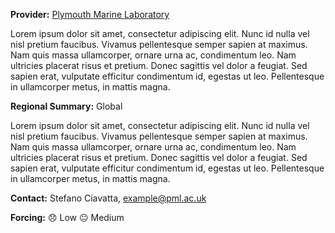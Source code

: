 **Provider:** [Plymouth Marine Laboratory](http://www.pml.ac.uk/)

Lorem ipsum dolor sit amet, consectetur adipiscing elit. Nunc id nulla vel nisl pretium faucibus. Vivamus pellentesque semper sapien at maximus. Nam quis massa ullamcorper, ornare urna ac, condimentum leo. Nam ultricies placerat risus et pretium. Donec sagittis vel dolor a feugiat. Sed sapien erat, vulputate efficitur condimentum id, egestas ut leo. Pellentesque in ullamcorper metus, in mattis magna.

**Regional Summary:** Global

Lorem ipsum dolor sit amet, consectetur adipiscing elit. Nunc id nulla vel nisl pretium faucibus. Vivamus pellentesque semper sapien at maximus. Nam quis massa ullamcorper, ornare urna ac, condimentum leo. Nam ultricies placerat risus et pretium. Donec sagittis vel dolor a feugiat. Sed sapien erat, vulputate efficitur condimentum id, egestas ut leo. Pellentesque in ullamcorper metus, in mattis magna.

**Contact:** Stefano Ciavatta,
[example@pml.ac.uk](mailto:example@pml.ac.uk)


**Forcing:**
😞 Low
😐 Medium

